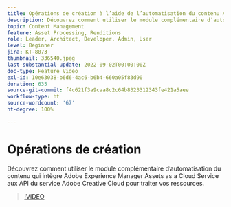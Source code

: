 ```yaml
---
title: Opérations de création à l’aide de l’automatisation du contenu AEM Assets
description: Découvrez comment utiliser le module complémentaire d’automatisation du contenu qui intègre Adobe Experience Manager Assets as a Cloud Service aux API du service Adobe Creative Cloud pour traiter vos ressources.
topic: Content Management
feature: Asset Processing, Renditions
role: Leader, Architect, Developer, Admin, User
level: Beginner
jira: KT-8073
thumbnail: 336540.jpeg
last-substantial-update: 2022-09-02T00:00:00Z
doc-type: Feature Video
exl-id: 10e63038-b6d6-4ac6-b6b4-660a05f83d90
duration: 635
source-git-commit: f4c621f3a9caa8c2c64b8323312343fe421a5aee
workflow-type: ht
source-wordcount: '67'
ht-degree: 100%

---
```


# Opérations de création

Découvrez comment utiliser le module complémentaire d’automatisation du contenu qui intègre Adobe Experience Manager Assets as a Cloud Service aux API du service Adobe Creative Cloud pour traiter vos ressources.

>[!VIDEO](https://video.tv.adobe.com/v/336540?quality=12&learn=on)
